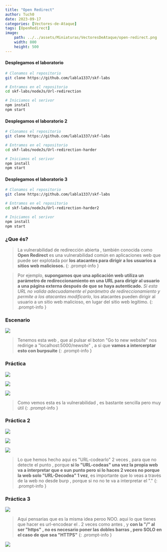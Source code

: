 ```yaml
---
title: "Open Redirect"
author: Tuch0
date: 2023-09-17
categories: [Vectores-de-Ataque]
tags: [OpenRedirect]
image:
    path: ../../assets/Miniaturas/VectoresDeAtaque/open-redirect.png
    width: 800
    height: 500
---
```



#### Desplegamos el laboratorio

```bash
# Clonamos el repositorio
git clone https://github.com/labla1337/skf-labs

# Entramos en el repositorio
cd skf-labs/nodeJs/Url-redirection

# Iniciamos el serivor
npm install
npm start
```

#### Desplegamos el laboratorio 2

```bash
# Clonamos el repositorio
git clone https://github.com/labla1337/skf-labs

# Entramos en el repositorio
cd skf-labs/nodeJs/Url-redirection-harder

# Iniciamos el serivor
npm install
npm start
```

#### Desplegamos el laboratorio 3

```bash
# Clonamos el repositorio
git clone https://github.com/labla1337/skf-labs

# Entramos en el repositorio
cd skf-labs/nodeJs/Url-redirection-harder2

# Iniciamos el serivor
npm install
npm start
```


### ¿Que és?

> La vulnerabilidad de redirección abierta , también conocida como **Open Redirect** es una vulnerabilidad común en aplicaciones web que puede ser explotada por **los atacantes para dirigir a los usuarios a sitios web maliciosos.**
{: .prompt-info }

> Por ejemplo, **supongamos que una aplicación web utiliza un parámetro de redireccionamiento en una URL para dirigir al usuario a una página externa después de que se haya autenticado.** _Si esta URL no valida adecuadamente el parámetro de redireccionamiento y permite a los atacantes modificarlo_, los atacantes pueden dirigir al usuario a un sitio web malicioso, en lugar del sitio web legítimo.
{: .prompt-info }

### Escenario

![](../../assets/VectoresDeAtaque/Open-Redirect/1.jpg)

> Tenemos esta web , que al pulsar el boton "Go to new website" nos redirige a "localhost:5000/newsite" , a si que **vamos a intercerptar esto con burpsuite**
{: .prompt-info }

### Práctica

![](../../assets/VectoresDeAtaque/Open-Redirect/2.jpg)

![](../../assets/VectoresDeAtaque/Open-Redirect/3.jpg)

![](../../assets/VectoresDeAtaque/Open-Redirect/4.jpg)

> Como vemos esta es la vulnerabilidad , es bastante sencilla pero muy útil
{: .prompt-info }

### Práctica 2

![](../../assets/VectoresDeAtaque/Open-Redirect/5.jpg)

![](../../assets/VectoresDeAtaque/Open-Redirect/6.jpg)

![](../../assets/VectoresDeAtaque/Open-Redirect/7.jpg)

> Lo que hemos hecho aqui es "URL-codearlo" 2 veces , para que no detecte el punto , porque **si lo "URL-codeas" una vez la propia web va a interpretar que e sun punto pero si lo haces 2 veces no porque la web solo "URL-Decodea" 1 vez**, es importante que lo veas a través de la web no desde burp , porque si no no te va a interpretar el "."
{: .prompt-info }




### Práctica 3

![](../../assets/VectoresDeAtaque/Open-Redirect/8.jpg)

> Aqui pensarias que es la misma idea peroo NOO. aqui lo que tienes que hacer es url-encodear el . 2 veces como antes , y **con la "/" al ser "https" , no es necesario poner las dobles barras , pero SOLO en el caso de que sea "HTTPS"** 
{: .prompt-info }

![](../../assets/VectoresDeAtaque/Open-Redirect/9.jpg)

